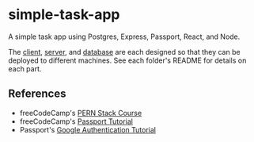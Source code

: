# simple-task-app
A simple task app using Postgres, Express, Passport, React, and Node.

The [client](/client), [server](/server), and [database](/database) are each designed so that they can be deployed to different machines. See each folder's README for details on each part.

## References
* freeCodeCamp's [PERN Stack Course](https://www.youtube.com/watch?v=ldYcgPKEZC8)
* freeCodeCamp's [Passport Tutorial](https://www.youtube.com/watch?v=F-sFp_AvHc8)
* Passport's [Google Authentication Tutorial](https://www.passportjs.org/tutorials/google/)
